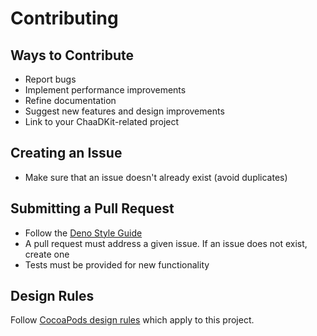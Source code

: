 # Contributing

## Ways to Contribute

- Report bugs
- Implement performance improvements
- Refine documentation
- Suggest new features and design improvements
- Link to your ChaaDKit-related project

## Creating an Issue

- Make sure that an issue doesn't already exist (avoid duplicates)

## Submitting a Pull Request

- Follow the
  [Deno Style Guide](https://deno.land/manual/references/contributing/style_guide)
- A pull request must address a given issue. If an issue does not exist, create
  one
- Tests must be provided for new functionality

## Design Rules

Follow
[CocoaPods design rules](https://github.com/CocoaPods/CocoaPods/wiki/Communication-&-Design-Rules#design-rules)
which apply to this project.
